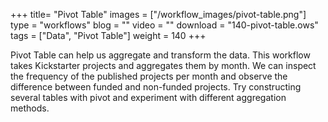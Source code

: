 +++
title= "Pivot Table"
images =  ["/workflow_images/pivot-table.png"]
type = "workflows"
blog =  ""
video = ""
download = "140-pivot-table.ows"
tags = ["Data", "Pivot Table"]
weight = 140
+++

Pivot Table can help us aggregate and transform the data. This workflow takes Kickstarter projects and aggregates them by month. We can inspect the frequency of the published projects per month and observe the difference between funded and non-funded projects. Try constructing several tables with pivot and experiment with different aggregation methods.
